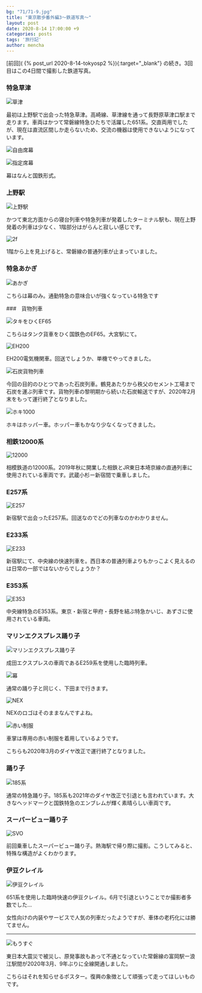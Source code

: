 ```yaml
---
bg: "71/71-9.jpg"
title: "東京散歩番外編3～鉄道写真～"
layout: post
date: 2020-8-14 17:00:00 +9
categories: posts
tags: '旅行記'
author: mencha
---
```


[前回]( {% post_url 2020-8-14-tokyosp2 %}){:target="_blank"} の続き。3回目はこの4日間で撮影した鉄道写真。 

### 特急草津

![草津](https://drive.google.com/uc?export=view&id=1Tsv2Rrnq3S5c_PpnEe8qmkrWLjue0_wp)
<!--more-->
最初は上野駅で出会った特急草津。高崎線、草津線を通って長野原草津口駅まで走ります。車両はかつて常磐線特急ひたちで活躍した651系。交直両用でしたが、現在は直流区間しか走らないため、交流の機器は使用できないようになっています。

![自由席幕](https://drive.google.com/uc?export=view&id=1DtulYj3B4n20usHvu3PZk3UyA-A-hO5K)

![指定席幕](https://drive.google.com/uc?export=view&id=1Vdzto-2jiEbv4gNZEOmRiim0q0Rqmdbp)

幕はなんと国鉄形式。

### 上野駅

![上野駅](https://drive.google.com/uc?export=view&id=1wPxIJHeIa4SCH8EfWkMrhI8FJx4lHpPt)

かつて東北方面からの寝台列車や特急列車が発着したターミナル駅も、現在上野発着の列車は少なく、1階部分はがらんと寂しい感じです。

![2f](https://drive.google.com/uc?export=view&id=15OXoj2ZiDhauiOiS4MB6_1nNM5tfKeaL)

1階から上を見上げると、常磐線の普通列車が止まっていました。

### 特急あかぎ

![あかぎ](https://drive.google.com/uc?export=view&id=1QGa7SJntRO-_XGryilF5kOZeWqa0j6Ra)

こちらは幕のみ。通勤特急の意味合いが強くなっている特急です

###　貨物列車

![タキをひくEF65](https://drive.google.com/uc?export=view&id=1onecHzdctkBVQMFMb1AqZYnIM0NxIcEZ)

こちらはタンク貨車をひく国鉄色のEF65。大宮駅にて。

![EH200](https://drive.google.com/uc?export=view&id=1H_lAwKirFlE9c_px6xGJKNYbUYcbqG0N)

EH200電気機関車。回送でしょうか、単機でやってきました。

![石炭貨物列車](https://drive.google.com/uc?export=view&id=1C9ZWs_9bDPjQb6NSrEvgOHmwOuPZkbww)

今回の目的のひとつであった石炭列車。鶴見あたりから秩父のセメント工場まで石炭を運ぶ列車です。貨物列車の黎明期から続いた石炭輸送ですが、2020年2月末をもって運行終了となりました。

![ホキ1000](https://drive.google.com/uc?export=view&id=1WX5U1qwWs2hYv6pGRvnn-PopXXqAl0a2)

ホキはホッパー車。ホッパー車もかなり少なくなってきました。

### 相鉄12000系

![12000](https://drive.google.com/uc?export=view&id=15e8mC9EUuGrIIVN9HCJJ8O4foiW6UgTi)

相模鉄道の12000系。2019年秋に開業した相鉄とJR東日本埼京線の直通列車に使用されている車両です。武蔵小杉ー新宿間で乗車しました。

### E257系

![E257](https://drive.google.com/uc?export=view&id=1GoQRRcIgsuyDJ7JoPzr53pa4LGuiHfIN)

新宿駅で出会ったE257系。回送なのでどの列車なのかわかりません。

### E233系

![E233](https://drive.google.com/uc?export=view&id=1FU7ep-z0LxX-gga_YDbGRVT_gvo6Fnvj)

新宿駅にて、中央線の快速列車を。西日本の普通列車よりもかっこよく見えるのは日常の一部ではないからでしょうか？

### E353系

![E353](https://drive.google.com/uc?export=view&id=1fVqSnlY1vrSQoDr5UV83fAugJHT9mPal)

中央線特急のE353系。東京・新宿と甲府・長野を結ぶ特急かいじ、あずさに使用されている車両。

### マリンエクスプレス踊り子

![マリンエクスプレス踊り子](https://drive.google.com/uc?export=view&id=12h6fiM_QrynCMEVpFY848ZCgcMtjWYdP)

成田エクスプレスの車両であるE259系を使用した臨時列車。

![幕](https://drive.google.com/uc?export=view&id=1VfTHNJesVKJIuC1w35LctPwC4rE3oMSB)

通常の踊り子と同じく、下田まで行きます。

![NEX](https://drive.google.com/uc?export=view&id=1Pg1J5J1AswodkS2ZVg_rhLTc3ChIQep3)

NEXのロゴはそのままなんですよね。

![赤い制服](https://drive.google.com/uc?export=view&id=19Z7Mj6VfNK7SUx5ep8BxCgc1nzjk4oO5)

車掌は専用の赤い制服を着用しているようです。

こちらも2020年3月のダイヤ改正で運行終了となりました。

### 踊り子

![185系](https://drive.google.com/uc?export=view&id=1QgLAEoR4ksQJ5sS8UhGblWtaDVmBjBIC)

通常の特急踊り子。185系も2021年のダイヤ改正で引退とも言われています。大きなヘッドマークと国鉄特急のエンブレムが輝く素晴らしい車両です。

### スーパービュー踊り子

![SVO](https://drive.google.com/uc?export=view&id=1cN8tFJg3zaDAnBeNwz4LsxrPw4mHaX27)

前回乗車したスーパービュー踊り子。熱海駅で帰り際に撮影。こうしてみると、特殊な構造がよくわかります。

### 伊豆クレイル

![伊豆クレイル](https://drive.google.com/uc?export=view&id=1iDhmNjwHcngLDCpBsIDwkXCKvEWnnWvE)

651系を使用した臨時快速の伊豆クレイル。6月で引退ということでか撮影者多数でした…

女性向けの内装やサービスで人気の列車だったようですが、車体の老朽化には勝てません。

---
![もうすぐ](https://drive.google.com/uc?export=view&id=1SUjnvgSKNgbFJ7pmz0_E2iliYJrR2Hiv)

東日本大震災で被災し、原発事故もあって不通となっていた常磐線の富岡駅ー浪江駅間が2020年3月、9年ぶりに全線開通しました。

こちらはそれを知らせるポスター。復興の象徴として頑張って走ってほしいものです。